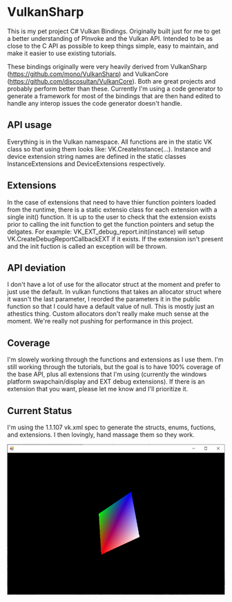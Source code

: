 # VulkanSharp
This is my pet project C# Vulkan Bindings.  Originally built just for me to get a better understanding of PInvoke and the Vulkan API.  Intended to be as close to the C API as possible to keep things simple, easy to maintain, and make it easier to use existing tutorials.

These bindings originally were very heavily derived from VulkanSharp (https://github.com/mono/VulkanSharp) and VulkanCore (https://github.com/discosultan/VulkanCore).  Both are great projects and probably perform better than these.  Currently I'm using a code generator to generate a framework for most of the bindings that are then hand edited to handle any interop issues the code generator doesn't handle.

## API usage
Everything is in the Vulkan namespace.  All functions are in the static VK class so that using them looks like: VK.CreateInstance(...).  Instance and device extension string names are defined in the static classes InstanceExtensions and DeviceExtensions respectively.


## Extensions
In the case of extensions that need to have thier function pointers loaded from the runtime, there is a static extensio class for each extension with a single init() function. It is up to the user to check that the extension exists prior to calling the init function to get the function pointers and setup the delgates.  For example: VK_EXT_debug_report.init(instance) will setup VK.CreateDebugReportCallbackEXT if it exists.  If the extension isn't present and the init fuction is called an exception will be thrown.


## API deviation
I don't have a lot of use for the allocator struct at the moment and prefer to just use the default.  In vulkan functions that takes an allocator struct where it wasn't the last parameter, I reorded the parameters it in the public function so that I could have a default value of null.  This is mostly just an athestics thing.  Custom allocators don't really make much sense at the moment.  We're really not pushing for performance in this project. 


## Coverage
I'm slowely working through the functions and extensions as I use them.  I'm still working through the tutorials, but the goal is to have 100% coverage of the base API, plus all extensions that I'm using (currently the windows platform swapchain/display and EXT debug extensions).  If there is an extension that you want, please let me know and I'll prioritize it.

## Current Status
I'm using the 1.1.107 vk.xml spec to generate the structs, enums, fuctions, and extensions.  I then lovingly, hand massage them so they work.  

![Image of Rotating Quad](images/image1.png "The Quad life chose me")

